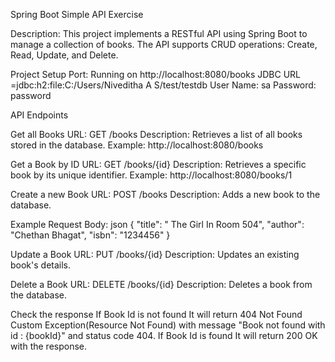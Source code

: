 Spring Boot Simple API Exercise

Description:
This project implements a RESTful API using Spring Boot to manage a collection of books.
The API supports CRUD operations: Create, Read, Update, and Delete.

Project Setup
Port: Running on http://localhost:8080/books
JDBC URL =jdbc:h2:file:C:/Users/Niveditha A S/test/testdb
User Name: sa
Password: password

API Endpoints

Get all Books
URL: GET /books
Description: Retrieves a list of all books stored in the database.
Example: http://localhost:8080/books

Get a Book by ID
URL: GET /books/{id}
Description: Retrieves a specific book by its unique identifier.
Example: http://localhost:8080/books/1

Create a new Book
URL: POST /books
Description: Adds a new book to the database.

Example Request Body: json
{
  "title": "	The Girl In Room 504",
  "author":	"Chethan Bhagat",
  "isbn": "1234456"
}

Update a Book
URL: PUT /books/{id}
Description: Updates an existing book's details.


Delete a Book
URL: DELETE /books/{id}
Description: Deletes a book from the database.


Check the response
If Book Id is not found
It will return 404 Not Found Custom Exception(Resource Not Found) with message "Book not found with id : {bookId}" and status code 404.
If Book Id is found
It will return 200 OK with the response.
